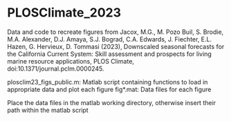 # PLOSClimate_2023
Data and code to recreate figures from Jacox, M.G., M. Pozo Buil, S. Brodie, M.A. Alexander, D.J. Amaya, S.J. Bograd, C.A. Edwards, J. Fiechter, E.L. Hazen, G. Hervieux, D. Tommasi (2023), Downscaled seasonal forecasts for the California Current System: Skill assessment and prospects for living marine resource applications, PLOS Climate, doi:10.1371/journal.pclm.0000245.

plosclim23_figs_public.m:  Matlab script containing functions to load in appropriate data and plot each figure
fig*.mat:                  Data files for each figure

Place the data files in the matlab working directory, otherwise insert their path within the matlab script
